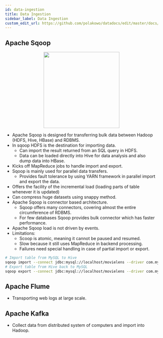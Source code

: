 ```yaml
---
id: data-ingestion
title: Data Ingestion
sidebar_label: Data Ingestion
custom_edit_url: https://github.com/polakowo/datadocs/edit/master/docs/big-data/data-ingestion.md
---
```


## Apache Sqoop

<center><img width=250 src="/datadocs/assets/sqoop-intro-pic-e1530647597717.png"/></center>

- Apache Sqoop is designed for transferring bulk data between Hadoop (HDFS, Hive, HBase) and RDBMS.
- In sqoop HDFS is the destination for importing data.
    - Can import the result returned from an SQL query in HDFS.
    - Data can be loaded directly into Hive for data analysis and also dump data into HBase.
- Kicks off MapReduce jobs to handle import and export.
- Sqoop is mainly used for parallel data transfers.
    - Provides fault tolerance by using YARN framework in parallel import and export the data.
- Offers the facility of the incremental load (loading parts of table whenever it is updated)
- Can compress huge datasets using snappy method.
- Apache Sqoop is connector based architecture.
    - Sqoop offers many connectors, covering almost the entire circumference of RDBMS.
    - For few databases Sqoop provides bulk connector which has faster performance.
- Apache Sqoop load is not driven by events.
- Limitations:
    - Scoop is atomic, meaning it cannot be paused and resumed.
    - Slow because it still uses MapReduce in backend processing.
    - Failures need special handling in case of partial import or export.

```bash
# Import table from MySQL to Hive
sqoop import --connect jdbc:mysql://localhost/movielens --driver com.mysql.jdbc.Driver --table movies --hive-import
# Export table from Hive back to MySQL
sqoop export --connect jdbc:mysql://localhost/movielens --driver com.mysql.jdbc.Driver --table movies --export-dir /apps/hive/warehouse/movies --input-fields-terminated-by '\0001'
```

## Apache Flume

- Transporting web logs at large scale.

## Apache Kafka

- Collect data from distributed system of computers and import into Hadoop.